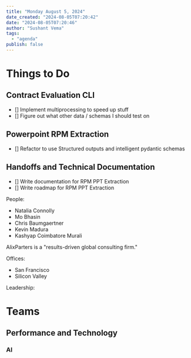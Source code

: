 ```yaml
---
title: "Monday August 5, 2024"
date_created: "2024-08-05T07:20:42"
date: "2024-08-05T07:20:46"
author: "Sushant Vema"
tags:
  - "agenda"
publish: false  
---
```

# Things to Do

## Contract Evaluation CLI
- [] Implement multiprocessing to speed up stuff
- [] Figure out what other data / schemas I should test on

## Powerpoint RPM Extraction
- [] Refactor to use Structured outputs and intelligent pydantic schemas

## Handoffs and Technical Documentation
- [] Write documentation for RPM PPT Extraction
- [] Write roadmap for RPM PPT Extraction

People:
  - Natalia Connolly 
  - Mo Bhasin
  - Chris Baumgaertner
  - Kevin Madura
  - Kashyap Coimbatore Murali

AlixParters is a "results-driven global consulting firm."

Offices:
  - San Francisco
  - Silicon Valley

Leadership:


# Teams

## Performance and Technology

### AI
